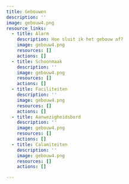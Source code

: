 ```yaml
---
title: Gebouwen
description: ''
image: gebouw4.png
resource_links:
  - title: Alarm
    description: Hoe sluit ik het gebouw af?
    image: gebouw4.png
    resources: []
    actions: []
  - title: Schoonmaak
    description: ''
    image: gebouw4.png
    resources: []
    actions: []
  - title: Faciliteiten
    description: ''
    image: gebouw4.png
    resources: []
    actions: []
  - title: Aanwezigheidsbord
    description: ''
    image: gebouw4.png
    resources: []
    actions: []
  - title: Calamiteiten
    description: ''
    image: gebouw4.png
    resources: []
    actions: []

---
```










